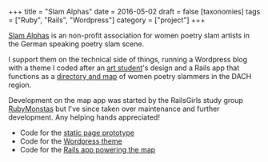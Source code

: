 +++
title = "Slam Alphas"
date = 2016-05-02
draft = false
[taxonomies]
tags = ["Ruby", "Rails", "Wordpress"]
category = ["project"]
+++

[Slam Alphas](https://slamalphas.org) is an non-profit association for women poetry slam artists in the German speaking poetry slam scene.

I support them on the technical side of things, running a Wordpress blog with a theme I coded after an [art student](http://alexandratheiler.ch/)'s design and a Rails app that functions as a [directory and map](https://karte.slamalphas.org/karte/de) of women poetry slammers in the DACH region.

Development on the map app was started by the RailsGirls study group [RubyMonstas](http://rubymonstas.org/) but I've since taken over maintenance and further development. Any helping hands appreciated!

- Code for the [static page prototype](https://github.com/lislis/slam-alphas-prototyp)
- Code for the [Wordpress theme](https://github.com/lislis/slam-alphas-wordpress)
- Code for the [Rails app powering the map](https://github.com/rubymonsters/slam-alphas)

